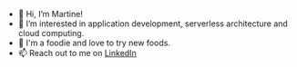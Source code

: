 - 👋 Hi, I’m Martine!
- 👀 I’m interested in application development, serverless architecture and cloud computing.
- 🍱 I'm a foodie and love to try new foods.
- 📫 Reach out to me on <a href="https://www.linkedin.com/in/annemartineaugustin"/>LinkedIn</a>

<!--
**AAMartine/aamartine** is a ✨ _special_ ✨ repository because its `README.md` (this file) appears on your GitHub profile.
